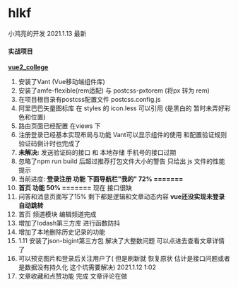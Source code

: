# hlkf  
小鸿亮的开发    2021.1.13  最新 

#### 实战项目
[**vue2_college**](./vue2_college/)  

1. 安装了Vant (Vue移动端组件库)
2. 安装了amfe-flexible(rem适配) 与 postcss-pxtorem (将px 转为 rem)
3. 在项目根目录有postcss配置文件 postcss.config.js 
4. 阿里巴巴矢量图标库 在 styles 的 icon.less  可以引用  (是黑白的 暂时未弄好彩色和位置)
5. 路由页面已经配置 在views 下  
6. 注册登录已经基本实现布局与功能  Vant可以显示组件的使用 和配置验证规则  验证码倒计时也完成了
7. **未解决:** 发送验证码的接口 和 本地存储 手机号的接口过期   
8. 忽略了npm run build 后超过推荐打包文件大小的警告 只给出 js 文件的性能提示 
9. 当前进度: **登录注册 功能  下面导航栏"我的" 72% =======**
10.  **首页 功能  50% =======**   现在 接口很缺
11.  问答和消息页面写了15% 剩下都是逻辑和文章动态内容   **vue还没实现未登录自动跳转**
12.  首页 频道模块  编辑频道完成
13.  增加了lodash第三方库 进行函数防抖   
14.  增加了本地删除历史记录的功能
15.  1.11  安装了json-bigint第三方包 解决了大整数问题 可以点进去查看文章详情了 
16.  可以预览图片和登录后关注用户了( 但是刷新就 恢复原状 估计是接口问题或者是数据没有持久化 
    这个坑需要解决)  2021.1.12 1:02
17.  文章收藏和点赞功能 完成  文章评论在做
